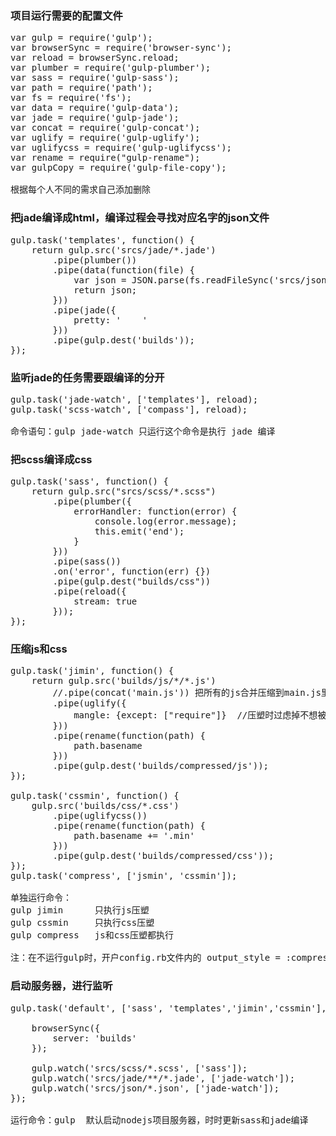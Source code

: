 
### 项目运行需要的配置文件

<pre>var gulp = require('gulp');
var browserSync = require('browser-sync');
var reload = browserSync.reload;
var plumber = require('gulp-plumber');
var sass = require('gulp-sass');
var path = require('path');
var fs = require('fs');
var data = require('gulp-data');
var jade = require('gulp-jade');
var concat = require('gulp-concat');
var uglify = require('gulp-uglify');
var uglifycss = require('gulp-uglifycss');
var rename = require("gulp-rename");
var gulpCopy = require('gulp-file-copy');

根据每个人不同的需求自己添加删除
</pre>


### 把jade编译成html，编译过程会寻找对应名字的json文件

<pre>gulp.task('templates', function() {
    return gulp.src('srcs/jade/*.jade')
        .pipe(plumber())
        .pipe(data(function(file) {
            var json = JSON.parse(fs.readFileSync('srcs/json/' + path.basename(file.path, '.jade') + '.json'));
            return json;
        }))
        .pipe(jade({
            pretty: '    '
        }))
        .pipe(gulp.dest('builds'));
});</pre>


### 监听jade的任务需要跟编译的分开

<pre>gulp.task('jade-watch', ['templates'], reload);
gulp.task('scss-watch', ['compass'], reload);

命令语句：gulp jade-watch 只运行这个命令是执行 jade 编译
</pre>


### 把scss编译成css

<pre>gulp.task('sass', function() {
    return gulp.src("srcs/scss/*.scss")
        .pipe(plumber({
            errorHandler: function(error) {
                console.log(error.message);
                this.emit('end');
            }
        }))
        .pipe(sass())
        .on('error', function(err) {})
        .pipe(gulp.dest("builds/css"))
        .pipe(reload({
            stream: true
        }));
});</pre>


### 压缩js和css

<pre>gulp.task('jimin', function() {
    return gulp.src('builds/js/*/*.js')
        //.pipe(concat('main.js')) 把所有的js合并压缩到main.js里面
        .pipe(uglify({
            mangle: {except: ["require"]}  //压塑时过虑掉不想被压塑的关键词
        }))
        .pipe(rename(function(path) {
            path.basename
        }))
        .pipe(gulp.dest('builds/compressed/js'));
});

gulp.task('cssmin', function() {
    gulp.src('builds/css/*.css')
        .pipe(uglifycss())
        .pipe(rename(function(path) {
            path.basename += '.min'
        }))
        .pipe(gulp.dest('builds/compressed/css'));
});
gulp.task('compress', ['jsmin', 'cssmin']);

单独运行命令：
gulp jimin      只执行js压塑
gulp cssmin     只执行css压塑
gulp compress   js和css压塑都执行

注：在不运行gulp时，开户config.rb文件内的 output_style = :compressed 运行compass watch 同样时时压塑css
</pre>


### 启动服务器，进行监听

<pre>gulp.task('default', ['sass', 'templates','jimin','cssmin'], function() {

    browserSync({
        server: 'builds'
    });

    gulp.watch('srcs/scss/*.scss', ['sass']);
    gulp.watch('srcs/jade/**/*.jade', ['jade-watch']);
    gulp.watch('srcs/json/*.json', ['jade-watch']);
});

运行命令：gulp  默认启动nodejs项目服务器，时时更新sass和jade编译
</pre>

